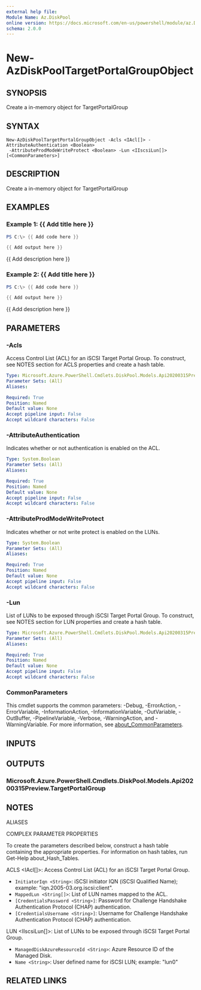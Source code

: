 ```yaml
---
external help file:
Module Name: Az.DiskPool
online version: https://docs.microsoft.com/en-us/powershell/module/az.DiskPool/new-AzDiskPoolTargetPortalGroupObject
schema: 2.0.0
---
```


# New-AzDiskPoolTargetPortalGroupObject

## SYNOPSIS
Create a in-memory object for TargetPortalGroup

## SYNTAX

```
New-AzDiskPoolTargetPortalGroupObject -Acls <IAcl[]> -AttributeAuthentication <Boolean>
 -AttributeProdModeWriteProtect <Boolean> -Lun <IIscsiLun[]> [<CommonParameters>]
```

## DESCRIPTION
Create a in-memory object for TargetPortalGroup

## EXAMPLES

### Example 1: {{ Add title here }}
```powershell
PS C:\> {{ Add code here }}

{{ Add output here }}
```

{{ Add description here }}

### Example 2: {{ Add title here }}
```powershell
PS C:\> {{ Add code here }}

{{ Add output here }}
```

{{ Add description here }}

## PARAMETERS

### -Acls
Access Control List (ACL) for an iSCSI Target Portal Group.
To construct, see NOTES section for ACLS properties and create a hash table.

```yaml
Type: Microsoft.Azure.PowerShell.Cmdlets.DiskPool.Models.Api20200315Preview.IAcl[]
Parameter Sets: (All)
Aliases:

Required: True
Position: Named
Default value: None
Accept pipeline input: False
Accept wildcard characters: False
```

### -AttributeAuthentication
Indicates whether or not authentication is enabled on the ACL.

```yaml
Type: System.Boolean
Parameter Sets: (All)
Aliases:

Required: True
Position: Named
Default value: None
Accept pipeline input: False
Accept wildcard characters: False
```

### -AttributeProdModeWriteProtect
Indicates whether or not write protect is enabled on the LUNs.

```yaml
Type: System.Boolean
Parameter Sets: (All)
Aliases:

Required: True
Position: Named
Default value: None
Accept pipeline input: False
Accept wildcard characters: False
```

### -Lun
List of LUNs to be exposed through iSCSI Target Portal Group.
To construct, see NOTES section for LUN properties and create a hash table.

```yaml
Type: Microsoft.Azure.PowerShell.Cmdlets.DiskPool.Models.Api20200315Preview.IIscsiLun[]
Parameter Sets: (All)
Aliases:

Required: True
Position: Named
Default value: None
Accept pipeline input: False
Accept wildcard characters: False
```

### CommonParameters
This cmdlet supports the common parameters: -Debug, -ErrorAction, -ErrorVariable, -InformationAction, -InformationVariable, -OutVariable, -OutBuffer, -PipelineVariable, -Verbose, -WarningAction, and -WarningVariable. For more information, see [about_CommonParameters](http://go.microsoft.com/fwlink/?LinkID=113216).

## INPUTS

## OUTPUTS

### Microsoft.Azure.PowerShell.Cmdlets.DiskPool.Models.Api20200315Preview.TargetPortalGroup

## NOTES

ALIASES

COMPLEX PARAMETER PROPERTIES

To create the parameters described below, construct a hash table containing the appropriate properties. For information on hash tables, run Get-Help about_Hash_Tables.


ACLS <IAcl[]>: Access Control List (ACL) for an iSCSI Target Portal Group.
  - `InitiatorIqn <String>`: iSCSI initiator IQN (iSCSI Qualified Name); example: "iqn.2005-03.org.iscsi:client".
  - `MappedLun <String[]>`: List of LUN names mapped to the ACL.
  - `[CredentialsPassword <String>]`: Password for Challenge Handshake Authentication Protocol (CHAP) authentication.
  - `[CredentialsUsername <String>]`: Username for Challenge Handshake Authentication Protocol (CHAP) authentication.

LUN <IIscsiLun[]>: List of LUNs to be exposed through iSCSI Target Portal Group.
  - `ManagedDiskAzureResourceId <String>`: Azure Resource ID of the Managed Disk.
  - `Name <String>`: User defined name for iSCSI LUN; example: "lun0"

## RELATED LINKS

